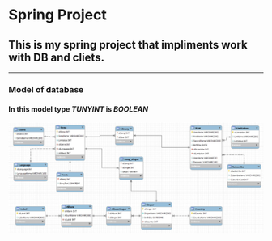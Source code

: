 # Spring Project


## This is my spring project that impliments work with DB and cliets.
 

-------


### Model of database

#### In this model type ***TUNYINT*** is ***BOOLEAN***

![DB_model.jpeg](src%2Fmain%2Fresources%2Fproperties%2FDB%2Fmodel%2FDB_model.jpeg)


